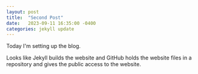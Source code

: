 ```yaml
---
layout: post
title:  "Second Post"
date:   2023-09-11 16:35:00 -0400
categories: jekyll update
---
```

Today I'm setting up the blog.

Looks like Jekyll builds the website and
GitHub holds the website files in a repository and gives the public access
to the website.